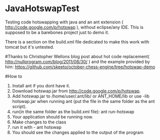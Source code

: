 JavaHotswapTest
===============

Testing code hotswapping with java and an ant extension ( http://code.google.com/p/hotswap ), without eclipse/any IDE.
This is supposed to be a barebones project just to demo it.


There is a section on the build.xml file dedicated to make this work with tomcat but it's untested.

#Thanks to
Christopher Wellons blog post about hot code replacement( http://nullprogram.com/blog/2011/08/30/ ) and the example provided by him: 
https://github.com/skeeto/october-chess-engine/tree/hotswap-demo

#How to
1. Install ant if you dont have it.
2. Download hotswap.jar from http://code.google.com/p/hotswap.
3. Add hotswap.jar to /home/user/.ant/lib/ or ANT_HOME/lib or use -lib hotswap.jar when running ant (put the file in the same folder as the ant script).
4. run(in the same folder as the build.xml file): ant run-hotswap
5. Your application should be running now.
6. Make changes to the class
7. run it with - ant hotswap
8. You should see the changes applied to the output of the program



